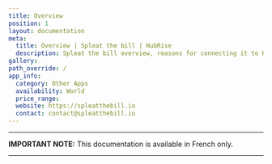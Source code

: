 ```yaml
---
title: Overview
position: 1
layout: documentation
meta:
  title: Overview | Spleat the bill | HubRise
  description: Spleat the bill overview, reasons for connecting it to HubRise and summary of integrated features. Synchronise data between your EPOS and your apps.
gallery:
path_override: /
app_info:
  category: Other Apps
  availability: World
  price_range:
  website: https://spleatthebill.io
  contact: contact@spleatthebill.io
---
```


---

**IMPORTANT NOTE:** This documentation is available <Link to="/fr/apps/maakyo" addLocalePrefix={false}>in French only</Link>.

---
